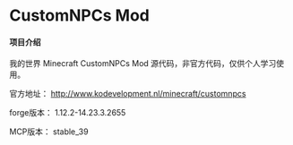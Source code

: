 # CustomNPCs Mod

#### 项目介绍
我的世界  Minecraft CustomNPCs Mod 源代码，非官方代码，仅供个人学习使用。

官方地址：
http://www.kodevelopment.nl/minecraft/customnpcs

forge版本：
1.12.2-14.23.3.2655

MCP版本：
stable_39


